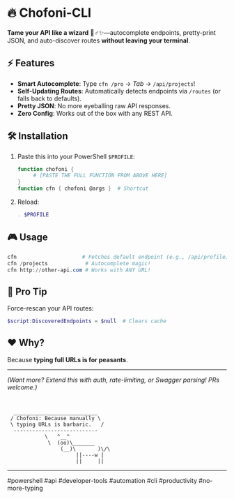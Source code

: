 # 🔥 Chofoni-CLI  

**Tame your API like a wizard** 🧙♂️✨—autocomplete endpoints, pretty-print JSON, and auto-discover routes **without leaving your terminal**.  

## ⚡ Features  
- **Smart Autocomplete**: Type `cfn /pro` → *Tab* → `/api/projects`!  
- **Self-Updating Routes**: Automatically detects endpoints via `/routes` (or falls back to defaults).  
- **Pretty JSON**: No more eyeballing raw API responses.  
- **Zero Config**: Works out of the box with any REST API.  

## 🛠️ Installation  
1. Paste this into your PowerShell `$PROFILE`:  
    ```powershell
    function chofoni {
         # [PASTE THE FULL FUNCTION FROM ABOVE HERE]
    }
    function cfn { chofoni @args }  # Shortcut
    ```
2. Reload:  
    ```powershell
    . $PROFILE
    ```

## 🎮 Usage  
```powershell
cfn                     # Fetches default endpoint (e.g., /api/profile)  
cfn /projects            # Autocomplete magic!  
cfn http://other-api.com # Works with ANY URL!  
```

## 🤯 Pro Tip  
Force-rescan your API routes:  
```powershell
$script:DiscoveredEndpoints = $null  # Clears cache  
```

## ❤️ Why?  
Because **typing full URLs is for peasants**.  

---  

*(Want more? Extend this with auth, rate-limiting, or Swagger parsing! PRs welcome.)*  

```


  ___________________________
 / Chofoni: Because manually \
 \ typing URLs is barbaric.   /
  ---------------------------
            \   ^__^
             \  (oo)\_______
                 (__)\       )\/\
                      ||----w |
                      ||     ||
```  

---  


#powershell #api #developer-tools #automation #cli #productivity #no-more-typing
